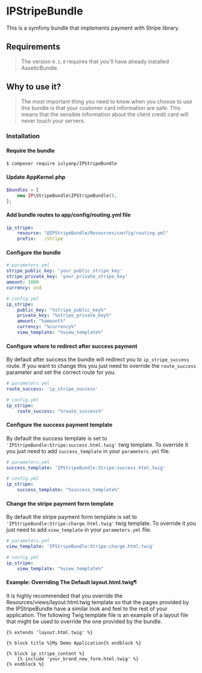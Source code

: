 # IPStripeBundle

This is a symfony bundle that implements payment with Stripe library.

## Requirements

> The version `0.1.0` requires that you'll have already installed AsseticBundle.

## Why to use it?

> The most important thing you need to know when you choose to use this bundle is that your customer card information are safe.
> This means that the sensible information about the client credit card will never touch your servers.

### Installation

#### Require the bundle 

```bash
$ composer require iulyanp/IPStripeBundle
```

#### Update AppKernel.php

```php
$bundles = [
    new IP\StripeBundle\IPStripeBundle(),
];
```

#### Add bundle routes to app/config/routing.yml file
```yml
ip_stripe:
    resource: "@IPStripeBundle/Resources/config/routing.yml"
    prefix:   /stripe
```

#### Configure the bundle

```yml
# parameters.yml
stripe_public_key: 'your_public_stripe_key'
stripe_private_key: 'your_private_stripe_key'
amount: 1000
currency: usd

# config.yml
ip_stripe:
    public_key: "%stripe_public_key%"
    private_key: "%stripe_private_key%"
    amount: "%amount%"
    currency: "%currency%"
    view_template: "%view_template%"
```

#### Configure where to redirect after success payment
By default after success the bundle will redirect you to `ip_stripe_success` route.
If you want to change this you just need to override the `route_success` parameter and set the correct route for you.

```yml
# parameters.yml
route_success: 'ip_stripe_success'

# config.yml
ip_stripe:
    route_success: "%route_success%"
```

#### Configure the success payment template
By default the success template is set to `'IPStripeBundle:Stripe:success.html.twig'` twig template.
To override it you just need to add `success_template` in your `parameters.yml` file.

```yml
# parameters.yml
success_template: 'IPStripeBundle:Stripe:success.html.twig'

# config.yml
ip_stripe:
    success_template: "%success_template%"
```

#### Change the stripe payment form template
By default the stripe payment form template is set to `'IPStripeBundle:Stripe:charge.html.twig'` twig template.
To override it you just need to add `view_template` in your `parameters.yml` file.

```yml
# parameters.yml
view_template: 'IPStripeBundle:Stripe:charge.html.twig'

# config.yml
ip_stripe:  
    view_template: "%view_template%"
```

#### Example: Overriding The Default layout.html.twig¶

It is highly recommended that you override the Resources/views/layout.html.twig template so that the pages provided by the IPStripeBundle have a similar look and feel to the rest of your application.
The following Twig template file is an example of a layout file that might be used to override the one provided by the bundle.

```twig
{% extends 'layout.html.twig' %}

{% block title %}My Demo Application{% endblock %}

{% block ip_stripe_content %}
    {% include 'your_brand_new_form.html.twig' %}
{% endblock %}
```